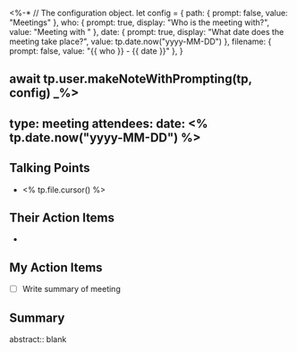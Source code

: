 <%-*
// The configuration object.
let config = {
	path: {
		prompt: false,
		value: "Meetings"
    },
    who: {
	    prompt: true,
	    display: "Who is the meeting with?",
	    value: "Meeting with "
    },
	date: {
		 prompt: true,
		 display: "What date does the meeting take place?",
		 value:  tp.date.now("yyyy-MM-DD")
	},
    filename: {
        prompt: false,
        value: "{{ who }} - {{ date }}"
    },
}

await tp.user.makeNoteWithPrompting(tp, config)
_%>
---
type: meeting
attendees: 
date: <% tp.date.now("yyyy-MM-DD") %>
---


## Talking Points

- <% tp.file.cursor() %>

## Their Action Items

- 

## My Action Items

- [ ] Write summary of meeting 

## Summary

abstract:: blank